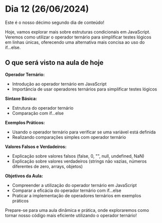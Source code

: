 # Dia 12 (26/06/2024)

Este é o nosso décimo segundo dia de conteúdo!

Hoje, vamos explorar mais sobre estruturas condicionais em JavaScript. Veremos como utilizar o operador ternário para simplificar testes lógicos em linhas únicas, oferecendo uma alternativa mais concisa ao uso do if...else.

## O que será visto na aula de hoje

**Operador Ternário:**

- Introdução ao operador ternário em JavaScript
- Importância de usar operadores ternários para simplificar testes lógicos

**Sintaxe Básica:**

- Estrutura do operador ternário
- Comparação com if...else

**Exemplos Práticos:**

- Usando o operador ternário para verificar se uma variável está definida
- Realizando comparações simples com operador ternário

**Valores Falsos e Verdadeiros:**

- Explicação sobre valores falsos (false, 0, "", null, undefined, NaN)
- Explicação sobre valores verdadeiros (strings não vazias, números diferentes de zero, arrays, objetos)

**Objetivos da Aula:**

- Compreender a utilização do operador ternário em JavaScript
- Comparar a eficácia do operador ternário com if...else
- Praticar a implementação de operadores ternários em exemplos práticos

Prepare-se para uma aula dinâmica e prática, onde exploraremos como tornar nosso código mais eficiente utilizando o operador ternário!
